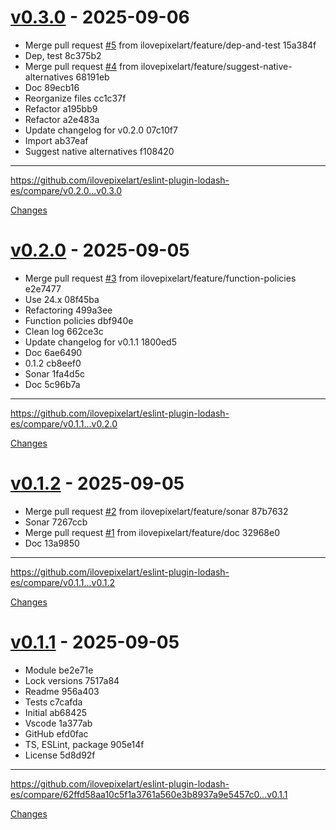 <a id="v0.3.0"></a>
# [v0.3.0](https://github.com/ilovepixelart/eslint-plugin-lodash-es/releases/tag/v0.3.0) - 2025-09-06

- Merge pull request [#5](https://github.com/ilovepixelart/eslint-plugin-lodash-es/issues/5) from ilovepixelart/feature/dep-and-test  15a384f
- Dep, test  8c375b2
- Merge pull request [#4](https://github.com/ilovepixelart/eslint-plugin-lodash-es/issues/4) from ilovepixelart/feature/suggest-native-alternatives  68191eb
- Doc  89ecb16
- Reorganize files  cc1c37f
- Refactor  a195bb9
- Refactor  a2e483a
- Update changelog for v0.2.0  07c10f7
- Import  ab37eaf
- Suggest native alternatives  f108420

---

https://github.com/ilovepixelart/eslint-plugin-lodash-es/compare/v0.2.0...v0.3.0

[Changes][v0.3.0]


<a id="v0.2.0"></a>
# [v0.2.0](https://github.com/ilovepixelart/eslint-plugin-lodash-es/releases/tag/v0.2.0) - 2025-09-05

- Merge pull request [#3](https://github.com/ilovepixelart/eslint-plugin-lodash-es/issues/3) from ilovepixelart/feature/function-policies  e2e7477
- Use 24.x  08f45ba
- Refactoring  499a3ee
- Function policies  dbf940e
- Clean log  662ce3c
- Update changelog for v0.1.1  1800ed5
- Doc  6ae6490
- 0.1.2  cb8eef0
- Sonar  1fa4d5c
- Doc  5c96b7a

---

https://github.com/ilovepixelart/eslint-plugin-lodash-es/compare/v0.1.1...v0.2.0

[Changes][v0.2.0]


<a id="v0.1.2"></a>
# [v0.1.2](https://github.com/ilovepixelart/eslint-plugin-lodash-es/releases/tag/v0.1.2) - 2025-09-05

- Merge pull request [#2](https://github.com/ilovepixelart/eslint-plugin-lodash-es/issues/2) from ilovepixelart/feature/sonar  87b7632
- Sonar  7267ccb
- Merge pull request [#1](https://github.com/ilovepixelart/eslint-plugin-lodash-es/issues/1) from ilovepixelart/feature/doc  32968e0
- Doc  13a9850

---

https://github.com/ilovepixelart/eslint-plugin-lodash-es/compare/v0.1.1...v0.1.2

[Changes][v0.1.2]


<a id="v0.1.1"></a>
# [v0.1.1](https://github.com/ilovepixelart/eslint-plugin-lodash-es/releases/tag/v0.1.1) - 2025-09-05

- Module  be2e71e
- Lock versions  7517a84
- Readme  956a403
- Tests  c7cafda
- Initial  ab68425
- Vscode  1a377ab
- GitHub  efd0fac
- TS, ESLint, package  905e14f
- License  5d8d92f

---

https://github.com/ilovepixelart/eslint-plugin-lodash-es/compare/62ffd58aa10c5f1a3761a560e3b8937a9e5457c0...v0.1.1

[Changes][v0.1.1]


[v0.3.0]: https://github.com/ilovepixelart/eslint-plugin-lodash-es/compare/v0.2.0...v0.3.0
[v0.2.0]: https://github.com/ilovepixelart/eslint-plugin-lodash-es/compare/v0.1.2...v0.2.0
[v0.1.2]: https://github.com/ilovepixelart/eslint-plugin-lodash-es/compare/v0.1.1...v0.1.2
[v0.1.1]: https://github.com/ilovepixelart/eslint-plugin-lodash-es/tree/v0.1.1

<!-- Generated by https://github.com/rhysd/changelog-from-release v3.9.0 -->
